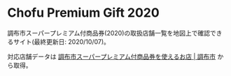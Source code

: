 # Chofu Premium Gift 2020

調布市スーパープレミアム付商品券(2020)の取扱店舗一覧を地図上で確認できるサイト(最終更新日: 2020/10/07)。


対応店舗データは [調布市スーパープレミアム付商品券を使えるお店 | 調布市](https://premium-gift.jp/chofu/use_store) から取得。
